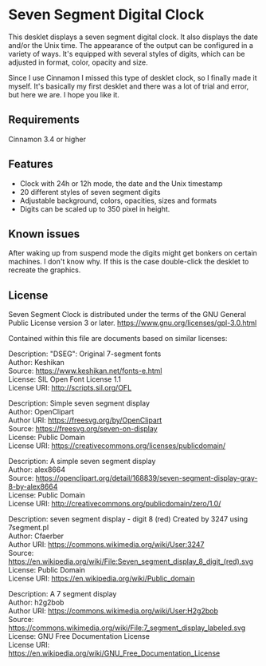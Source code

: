 # Seven Segment Digital Clock

This desklet displays a seven segment digital clock. It also displays the date and/or the Unix time. The appearance of the output can be configured in a variety of ways. It's equipped with several styles of digits, which can be adjusted in format, color, opacity and size.

Since I use Cinnamon I missed this type of desklet clock, so I finally made it myself. It's basically my first desklet and there was a lot of trial and error, but here we are. I hope you like it.

## Requirements

Cinnamon 3.4 or higher

## Features

- Clock with 24h or 12h mode, the date and the Unix timestamp
- 20 different styles of seven segment digits
- Adjustable background, colors, opacities, sizes and formats
- Digits can be scaled up to 350 pixel in height.

## Known issues

After waking up from suspend mode the digits might get bonkers on certain machines. I don't know why. If this is the case double-click the desklet to recreate the graphics.

## License

Seven Segment Clock is distributed under the terms of the GNU General Public License version 3 or later.
https://www.gnu.org/licenses/gpl-3.0.html


Contained within this file are documents based on similar licenses:

Description: "DSEG": Original 7-segment fonts  
Author: Keshikan  
Source: https://www.keshikan.net/fonts-e.html  
License: SIL Open Font License 1.1  
License URI: http://scripts.sil.org/OFL  

Description: Simple seven segment display  
Author: OpenClipart  
Author URI: https://freesvg.org/by/OpenClipart  
Source: https://freesvg.org/seven-on-display  
License: Public Domain  
License URI: https://creativecommons.org/licenses/publicdomain/

Description: A simple seven segment display  
Author: alex8664  
Source: https://openclipart.org/detail/168839/seven-segment-display-gray-8-by-alex8664  
License: Public Domain  
License URI: http://creativecommons.org/publicdomain/zero/1.0/  

Description: seven segment display - digit 8 (red) Created by 3247 using 7segment.pl  
Author: Cfaerber  
Author URI: https://commons.wikimedia.org/wiki/User:3247  
Source: https://en.wikipedia.org/wiki/File:Seven_segment_display_8_digit_(red).svg  
License: Public Domain  
License URI: https://en.wikipedia.org/wiki/Public_domain

Description: A 7 segment display  
Author: h2g2bob  
Author URI: https://commons.wikimedia.org/wiki/User:H2g2bob  
Source: https://commons.wikimedia.org/wiki/File:7_segment_display_labeled.svg  
License: GNU Free Documentation License  
License URI: https://en.wikipedia.org/wiki/GNU_Free_Documentation_License

